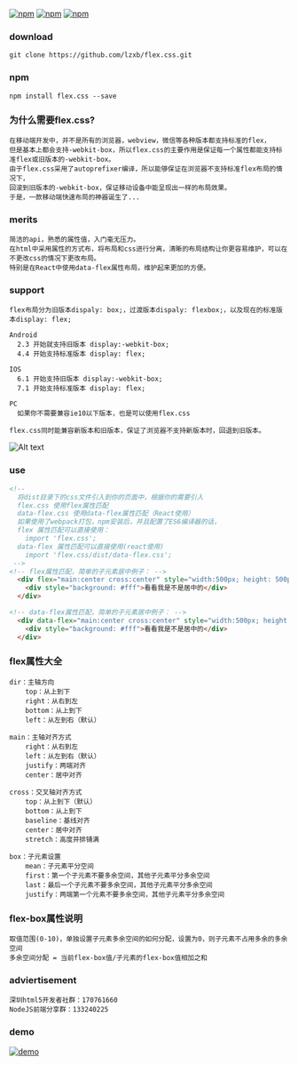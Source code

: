   [![npm](https://img.shields.io/npm/v/flex.css.svg?style=flat-square)](https://www.npmjs.com/package/flex.css) [![npm](https://img.shields.io/npm/dt/flex.css.svg?style=flat-square)](https://www.npmjs.com/package/flex.css) [![npm](https://img.shields.io/npm/l/flex.css.svg?style=flat-square)](https://www.npmjs.com/package/flex.css)


### download
```
git clone https://github.com/lzxb/flex.css.git
```

### npm
```
npm install flex.css --save
```


### 为什么需要flex.css?
```
在移动端开发中，并不是所有的浏览器，webview，微信等各种版本都支持标准的flex，
但是基本上都会支持-webkit-box，所以flex.css的主要作用是保证每一个属性都能支持标准flex或旧版本的-webkit-box。
由于flex.css采用了autoprefixer编译，所以能够保证在浏览器不支持标准flex布局的情况下，
回滚到旧版本的-webkit-box，保证移动设备中能呈现出一样的布局效果。
于是，一款移动端快速布局的神器诞生了...
```


###  merits
```
简洁的api，熟悉的属性值，入门毫无压力。
在html中采用属性的方式布，将布局和css进行分离，清晰的布局结构让你更容易维护，可以在不更改css的情况下更改布局。
特别是在React中使用data-flex属性布局，维护起来更加的方便。
```


### support
```
flex布局分为旧版本dispaly: box;，过渡版本dispaly: flexbox;，以及现在的标准版本display: flex;

Android
  2.3 开始就支持旧版本 display:-webkit-box;
  4.4 开始支持标准版本 display: flex;

IOS
  6.1 开始支持旧版本 display:-webkit-box;
  7.1 开始支持标准版本 display: flex;

PC
  如果你不需要兼容ie10以下版本，也是可以使用flex.css

flex.css同时能兼容新版本和旧版本，保证了浏览器不支持新版本时，回退到旧版本。
```
![Alt text](https://github.com/lzxb/flex.css/raw/master/shot/caniuse.png)

### use
```html
<!--
  将dist目录下的css文件引入到你的页面中，根据你的需要引入
  flex.css 使用flex属性匹配
  data-flex.css 使用data-flex属性匹配（React使用）
  如果使用了webpack打包，npm安装后，并且配置了ES6编译器的话，
  flex 属性匹配可以直接使用：
    import 'flex.css';
  data-flex 属性匹配可以直接使用(react使用)
    import 'flex.css/dist/data-flex.css';
 -->
<!-- flex属性匹配，简单的子元素居中例子： -->
  <div flex="main:center cross:center" style="width:500px; height: 500px; background: #108423">
    <div style="background: #fff">看看我是不是居中的</div>
  </div>

<!-- data-flex属性匹配，简单的子元素居中例子： -->
  <div data-flex="main:center cross:center" style="width:500px; height: 500px; background: #f1d722">
    <div style="background: #fff">看看我是不是居中的</div>
  </div>
```
### flex属性大全
```
dir：主轴方向
    top：从上到下
    right：从右到左
    bottom：从上到下
    left：从左到右（默认）
```
```
main：主轴对齐方式
    right：从右到左
    left：从左到右（默认）
    justify：两端对齐
    center：居中对齐
```
```
cross：交叉轴对齐方式
    top：从上到下（默认）
    bottom：从上到下
    baseline：基线对齐
    center：居中对齐
    stretch：高度并排铺满
```
```
box：子元素设置
    mean：子元素平分空间
    first：第一个子元素不要多余空间，其他子元素平分多余空间
    last：最后一个子元素不要多余空间，其他子元素平分多余空间
    justify：两端第一个元素不要多余空间，其他子元素平分多余空间
```

### flex-box属性说明
```
取值范围(0-10)，单独设置子元素多余空间的如何分配，设置为0，则子元素不占用多余的多余空间
多余空间分配 = 当前flex-box值/子元素的flex-box值相加之和
```
### adviertisement
```
深圳html5开发者社群：170761660
NodeJS前端分享群：133240225
```

### demo
 [![demo](https://github.com/lzxb/flex.css/raw/master/shot/QR-code.png)](http://lzxb.github.io/flex.css/)
